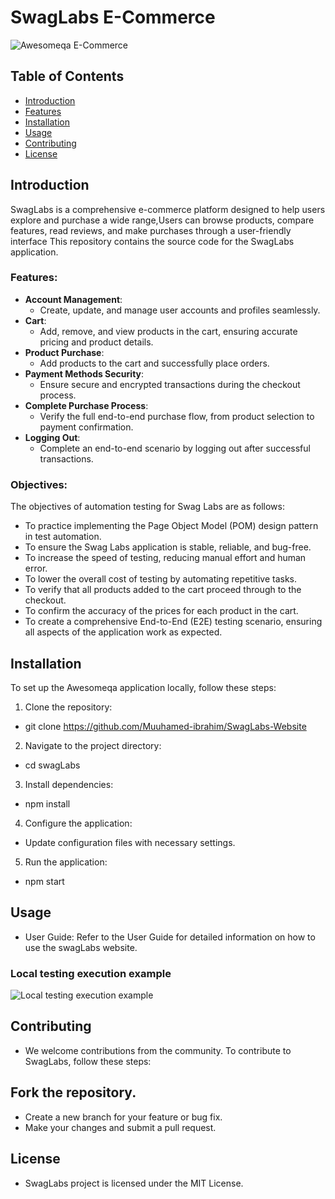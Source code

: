 # SwagLabs E-Commerce

![Awesomeqa E-Commerce](https://www.saucedemo.com/v1/img/SwagBot_Footer_graphic.png)

## Table of Contents

- [Introduction](#introduction)
- [Features](#features)
- [Installation](#installation)
- [Usage](#usage)
- [Contributing](#contributing)
- [License](#license)

## Introduction

SwagLabs is a comprehensive e-commerce platform designed to help users explore and purchase a wide range,Users can browse products, compare features, read reviews, and make purchases through a user-friendly interface This repository contains the source code for the SwagLabs application.

### Features:
- **Account Management**:
    - Create, update, and manage user accounts and profiles seamlessly.
- **Cart**:
    - Add, remove, and view products in the cart, ensuring accurate pricing and product details.
- **Product Purchase**:
    - Add products to the cart and successfully place orders.
- **Payment Methods Security**:
    - Ensure secure and encrypted transactions during the checkout process.
- **Complete Purchase Process**:
    - Verify the full end-to-end purchase flow, from product selection to payment confirmation.
- **Logging Out**:
    - Complete an end-to-end scenario by logging out after successful transactions.

### Objectives:
The objectives of automation testing for Swag Labs are as follows:
- To practice implementing the Page Object Model (POM) design pattern in test automation.
- To ensure the Swag Labs application is stable, reliable, and bug-free.
- To increase the speed of testing, reducing manual effort and human error.
- To lower the overall cost of testing by automating repetitive tasks.
- To verify that all products added to the cart proceed through to the checkout.
- To confirm the accuracy of the prices for each product in the cart.
- To create a comprehensive End-to-End (E2E) testing scenario, ensuring all aspects of the application work as expected.


## Installation

To set up the Awesomeqa application locally, follow these steps:

1. Clone the repository:
* git clone https://github.com/Muuhamed-ibrahim/SwagLabs-Website
2. Navigate to the project directory:
*   cd swagLabs
3. Install dependencies:
*   npm install
4. Configure the application:
* Update configuration files with necessary settings.
5. Run the application:
*   npm start

## Usage
* User Guide: Refer to the User Guide for detailed information on how to use the swagLabs website.
### Local testing execution example
![Local testing execution example]()

## Contributing
* We welcome contributions from the community. To contribute to SwagLabs, follow these steps:

## Fork the repository.
* Create a new branch for your feature or bug fix.
* Make your changes and submit a pull request.

## License
* SwagLabs project is licensed under the MIT License.